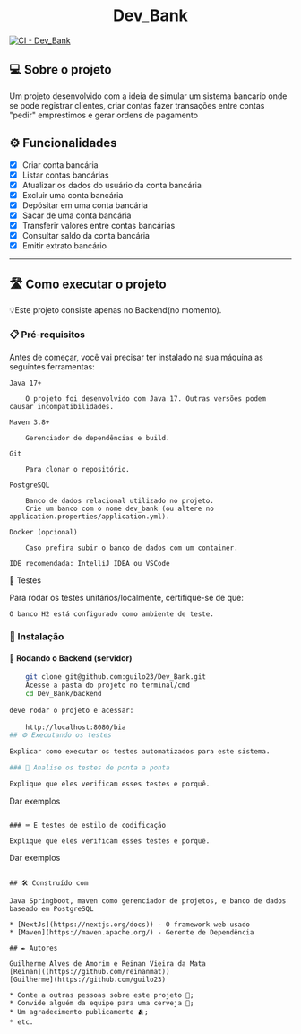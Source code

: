 <h1 align="center">Dev_Bank</h1>

<p>
  <a href="https://github.com/guilo23/Dev_Bank/actions/workflows/ci.yaml">
    <img src="https://github.com/guilo23/Dev_Bank/actions/workflows/ci.yaml/badge.svg" alt="CI - Dev_Bank"/>
  </a>
</p>

## 💻 Sobre o projeto

Um projeto desenvolvido com a ideia de simular um sistema bancario onde se pode registrar clientes, criar contas fazer transações entre contas "pedir" emprestimos e gerar ordens de pagamento

## ⚙️ Funcionalidades

- [x] Criar conta bancária
- [x] Listar contas bancárias
- [x] Atualizar os dados do usuário da conta bancária
- [x] Excluir uma conta bancária
- [x] Depósitar em uma conta bancária
- [x] Sacar de uma conta bancária
- [x] Transferir valores entre contas bancárias
- [x] Consultar saldo da conta bancária
- [x] Emitir extrato bancário
---
## 🛣️ Como executar o projeto

💡Este projeto consiste apenas no Backend(no momento).

### 📋 Pré-requisitos

Antes de começar, você vai precisar ter instalado na sua máquina as seguintes ferramentas:

    Java 17+

        O projeto foi desenvolvido com Java 17. Outras versões podem causar incompatibilidades.

    Maven 3.8+

        Gerenciador de dependências e build.

    Git

        Para clonar o repositório.

    PostgreSQL

        Banco de dados relacional utilizado no projeto.
        Crie um banco com o nome dev_bank (ou altere no application.properties/application.yml).

    Docker (opcional)

        Caso prefira subir o banco de dados com um container.

    IDE recomendada: IntelliJ IDEA ou VSCode

🧪 Testes

Para rodar os testes unitários/localmente, certifique-se de que:

    O banco H2 está configurado como ambiente de teste.

### 🔧 Instalação

#### 🎲 Rodando o Backend (servidor)

```bash
    git clone git@github.com:guilo23/Dev_Bank.git
    Acesse a pasta do projeto no terminal/cmd
    cd Dev_Bank/backend
    
deve rodar o projeto e acessar:
    
    http://localhost:8080/bia
## ⚙️ Executando os testes

Explicar como executar os testes automatizados para este sistema.

### 🔩 Analise os testes de ponta a ponta

Explique que eles verificam esses testes e porquê.

```
Dar exemplos
```

### ⌨️ E testes de estilo de codificação

Explique que eles verificam esses testes e porquê.

```
Dar exemplos
```

## 🛠️ Construído com

Java Springboot, maven como gerenciador de projetos, e banco de dados baseado em PostgreSQL

* [NextJs](https://nextjs.org/docs)) - O framework web usado
* [Maven](https://maven.apache.org/) - Gerente de Dependência

## ✒️ Autores

Guilherme Alves de Amorim e Reinan Vieira da Mata
[Reinan]((https://github.com/reinanmat))
[Guilherme](https://github.com/guilo23)

* Conte a outras pessoas sobre este projeto 📢;
* Convide alguém da equipe para uma cerveja 🍺;
* Um agradecimento publicamente 🫂;
* etc.

